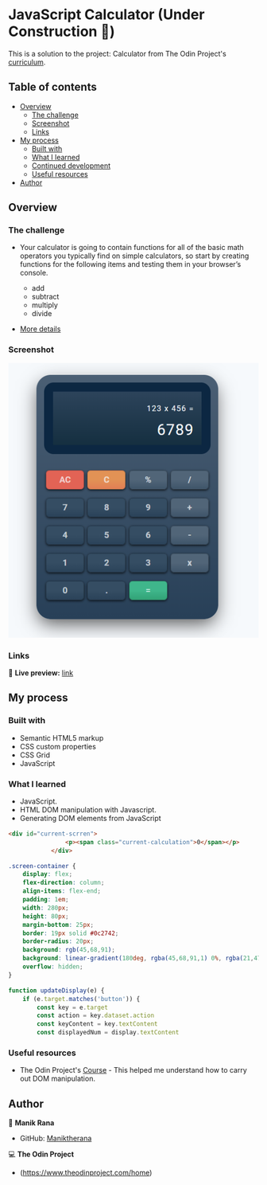 # JavaScript Calculator (Under Construction 🚧)

This is a solution to the project: Calculator from The Odin Project's [curriculum](https://www.theodinproject.com/paths/foundations/courses/foundations/lessons/calculator).

## Table of contents

- [Overview](#overview)
  - [The challenge](#the-challenge)
  - [Screenshot](#screenshot)
  - [Links](#links)
- [My process](#my-process)
  - [Built with](#built-with)
  - [What I learned](#what-i-learned)
  - [Continued development](#continued-development)
  - [Useful resources](#useful-resources)
- [Author](#author)


## Overview

### The challenge

- Your calculator is going to contain functions for all of the basic math operators you typically find on simple calculators, so start by creating functions for the following items and testing them in your browser’s console.
  - add
  - subtract
  - multiply
  - divide

- [More details](https://www.theodinproject.com/paths/foundations/courses/foundations/lessons/calculator)

### Screenshot

![screenshot](./screenshot.png)


### Links

🔗 **Live preview:** [link](https://maniktherana.github.io/calculator/)

## My process

### Built with

- Semantic HTML5 markup
- CSS custom properties
- CSS Grid
- JavaScript

### What I learned

* JavaScript.
* HTML DOM manipulation with Javascript.
* Generating DOM elements from JavaScript

```html
<div id="current-scrren">
                <p><span class="current-calculation">0</span></p>
            </div>
```
```css
.screen-container {
    display: flex;
    flex-direction: column;
    align-items: flex-end;
    padding: 1em;
    width: 280px;
    height: 80px;
    margin-bottom: 25px;
    border: 19px solid #0c2742;
    border-radius: 20px;
    background: rgb(45,68,91);
    background: linear-gradient(180deg, rgba(45,68,91,1) 0%, rgba(21,47,64,1) 100%);
    overflow: hidden;
}
```
```js
function updateDisplay(e) {
    if (e.target.matches('button')) {
        const key = e.target
        const action = key.dataset.action
        const keyContent = key.textContent
        const displayedNum = display.textContent

```

### Useful resources

- The Odin Project's [Course](https://www.theodinproject.com/paths/foundations/courses/foundations/lessons/dom-manipulation) - This helped me understand how to carry out DOM manipulation.


## Author

👤 **Manik Rana**
* GitHub: [Maniktherana](https://github.com/Maniktherana)

💻 **The Odin Project**
* (https://www.theodinproject.com/home)
